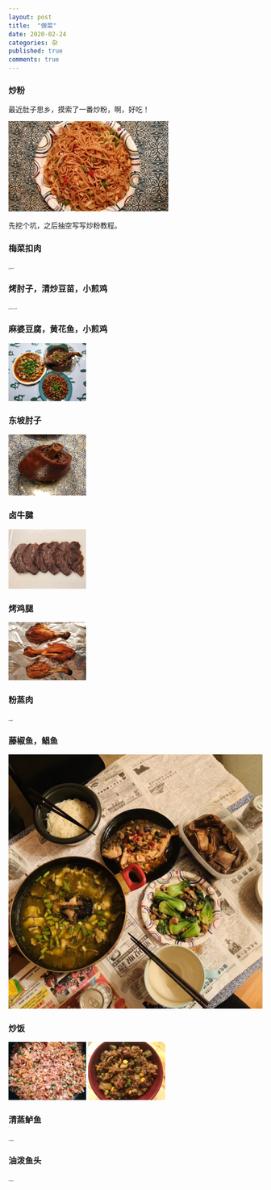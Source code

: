 ```yaml
---
layout: post
title:  "做菜"
date: 2020-02-24
categories: 杂
published: true
comments: true
---
```


### 炒粉

最近肚子思乡，摸索了一番炒粉，啊，好吃！

<img src="../pictures/炒粉.jpg" alt="炒粉" style="zoom:31%;"/>

先挖个坑，之后抽空写写炒粉教程。

### 梅菜扣肉

<img src="../pictures/梅菜扣肉.jpg" alt="梅菜扣肉" style="zoom:15%;"/>

### 烤肘子，清炒豆苗，小煎鸡

<img src="../pictures/烤肘子和小煎鸡.jpg" alt="烤肘子和小煎鸡" style="zoom:15%;" /> 

### 麻婆豆腐，黄花鱼，小煎鸡

<img src="../pictures/麻婆豆腐-黄花鱼-小煎鸡.jpg" alt="麻婆豆腐-黄花鱼-小煎鸡" style="zoom:15%;"/>

### 东坡肘子

<img src="../pictures/东坡肘子.jpg" alt="东坡肘子" style="zoom:15%;" />

### 卤牛腱

<img src="../pictures/卤牛腱.jpg" alt="卤牛腱" style="zoom:15%;"/>

### 烤鸡腿

<img src="../pictures/烤鸡腿.jpg" alt="烤鸡腿" style="zoom:15%;" />

### 粉蒸肉

<img src="../pictures/粉蒸肉.jpg" alt="粉蒸肉" style="zoom:15%;" />

### 藤椒鱼，鲳鱼

<img src="../pictures/藤椒鱼和鲳鱼.jpg" alt="藤椒鱼和鲳鱼" style="zoom:55%;" /> 

### 炒饭

<img src="../pictures/炒饭.jpg" alt="炒饭" style="zoom:15%;"/>

<img src="../pictures/炒糯米饭.jpg" alt="炒糯米饭" style="zoom: 15%;" />

### 清蒸鲈鱼

<img src="../pictures/清蒸鲈鱼.jpg" alt="清蒸鲈鱼" style="zoom:15%;" />

### 油泼鱼头

<img src="../pictures/油泼鱼头.jpg" alt="油泼鱼头" style="zoom:15%;" />